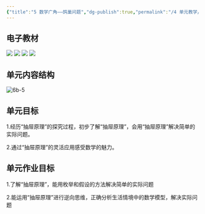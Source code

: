 ```yaml
---
{"title":"5 数学广角——鸽巢问题","dg-publish":true,"permalink":"/4 单元教学/6B 六下/5 数学广角 —— 鸽巢问题/","dgPassFrontmatter":true,"noteIcon":""}
---
```




## 电子教材

<p class="grid-4">
	<img loading="lazy" decoding="async" src="https://book.pep.com.cn/1221001602141/files/mobile/73.jpg">
	<img loading="lazy" decoding="async" src="https://book.pep.com.cn/1221001602141/files/mobile/74.jpg">
	<img loading="lazy" decoding="async" src="https://book.pep.com.cn/1221001602141/files/mobile/75.jpg">
	<img loading="lazy" decoding="async" src="https://book.pep.com.cn/1221001602141/files/mobile/76.jpg">
</p>


## 单元内容结构

![6b-5](https://r2.edui123.com/2023/05/6b-5.png)

## 单元目标

1.经历“抽屉原理”的探究过程，初步了解“抽屉原理”，会用“抽屉原理”解决简单的实际问题。

2.通过“抽屉原理”的灵活应用感受数学的魅力。

## 单元作业目标

1.了解“抽屉原理”，能用枚举和假设的方法解决简单的实际问题

2.能运用“抽屉原理”进行逆向思维，正确分析生活情境中的数学模型，解决实际问题
